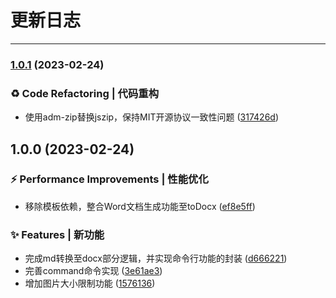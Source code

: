 # 更新日志

---



### [1.0.1](https://github.com/lpreterite/md2docx/compare/1.0.0...1.0.1) (2023-02-24)


### ♻ Code Refactoring | 代码重构

* 使用adm-zip替换jszip，保持MIT开源协议一致性问题 ([317426d](https://github.com/lpreterite/md2docx/commit/317426d3497a2adb634fe0a8c21ccd45811f96f2))

## 1.0.0 (2023-02-24)


### ⚡ Performance Improvements | 性能优化

* 移除模板依赖，整合Word文档生成功能至toDocx ([ef8e5ff](https://github.com/lpreterite/md2docx/commit/ef8e5ff2d09bffd840ab8c9b7d478646b04018e5))


### ✨ Features | 新功能

* 完成md转换至docx部分逻辑，并实现命令行功能的封装 ([d666221](https://github.com/lpreterite/md2docx/commit/d666221e8918b2df373dab15fa21a1f8459b77db))
* 完善command命令实现 ([3e61ae3](https://github.com/lpreterite/md2docx/commit/3e61ae3a54e67be43cf3255d9abe016da13a282c))
* 增加图片大小限制功能 ([1576136](https://github.com/lpreterite/md2docx/commit/157613643bdb800ada8d59abf66d79d426a3f3b9))